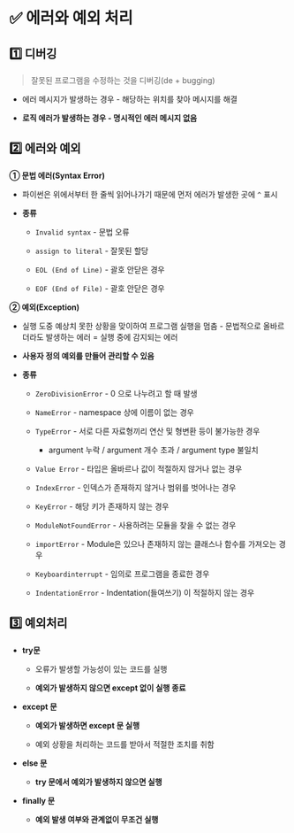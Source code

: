 # ✅ 에러와 예외 처리

## 1️⃣ 디버깅

> 잘못된 프로그램을 수정하는 것을 디버깅(de + bugging)

* 에러 메시지가 발생하는 경우 - 해당하는 위치를 찾아 메시지를 해결

* **로직 에러가 발생하는 경우 - 명시적인 에러 메시지 없음**

## 2️⃣ 에러와 예외

**① 문법 에러(Syntax Error)**

* 파이썬은 위에서부터 한 줄씩 읽어나가기 때문에 먼저 에러가 발생한 곳에 `^` 표시

* **종류**
  
  * `Invalid syntax` - 문법 오류
  
  * `assign to literal` - 잘못된 할당
  
  * `EOL (End of Line)` - 괄호 안닫은 경우
  
  * `EOF (End of File)` - 괄호 안닫은 경우

**② 예외(Exception)**

* 실행 도중 예상치 못한 상황을 맞이하여 프로그램 실행을 멈춤 - 문법적으로 올바르더라도 발생하는 에러 = 실행 중에 감지되는 에러

* **사용자 정의 예외를 만들어 관리할 수 있음**

* **종류**
  
  * `ZeroDivisionError` - 0 으로 나누려고 할 때 발생
  
  * `NameError` - namespace 상에 이름이 없는 경우
  
  * `TypeError` - 서로 다른 자료형끼리 연산 및 형변환 등이 불가능한 경우
    
    * argument 누락 / argument 개수 초과 / argument type 불일치
  
  * `Value Error` -  타입은 올바르나 값이 적절하지 않거나 없는 경우
  
  * `IndexError` - 인덱스가 존재하지 않거나 범위를 벗어나는 경우
  
  * `KeyError` - 해당 키가 존재하지 않는 경우
  
  * `ModuleNotFoundError` - 사용하려는 모듈을 찾을 수 없는 경우
  
  * `importError` - Module은 있으나 존재하지 않는 클래스나 함수를 가져오는 경우
  
  * `Keyboardinterrupt` - 임의로 프로그램을 종료한 경우
  
  * `IndentationError` - Indentation(들여쓰기) 이 적절하지 않는 경우

## 3️⃣ 예외처리

* **try문**
  
  * 오류가 발생할 가능성이 있는 코드를 실행
  
  * **예외가 발생하지 않으면 except 없이 실행 종료**

* **except 문**
  
  * **예외가 발생하면 except 문 실행**
  
  * 예외 상황을 처리하는 코드를 받아서 적절한 조치를 취함

* **else 문**
  
  * **try 문에서 예외가 발생하지 않으면 실행**

* **finally 문**
  
  * **예외 발생 여부와 관계없이 무조건 실행**
